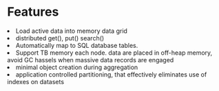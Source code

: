 # Features

<li>Load active data into memory data grid</li>
<li>distributed get(), put() search()</li>
<li>Automatically map to SQL database tables.</li>
<li>Support TB memory each node. data are placed in off-heap memory, avoid GC hassels when massive data records are engaged</li>
<li>minimal object creation during aggregation</li>
<li>application controlled partitioning, that effectively eliminates use of indexes on datasets</li>

